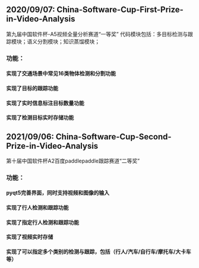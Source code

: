 ## 2020/09/07: China-Software-Cup-First-Prize-in-Video-Analysis
第九届中国软件杯-A5视频全量分析赛道“一等奖”
代码模块包括：多目标检测与跟踪模块；语义分割模块；知识蒸馏模块；

### 功能：
#### 实现了交通场景中常见16类物体检测和分割功能
#### 实现了目标的跟踪功能
#### 实现了实时信息标注目标数量功能
#### 实现了检测目标实时存储功能




## 2021/09/06: China-Software-Cup-Second-Prize-in-Video-Analysis
第十届中国软件杯A2百度paddlepaddle跟踪赛道“二等奖”
### 功能：
#### pyqt5完善界面，同时支持视频和图像的输入
#### 实现了行人检测和跟踪功能
#### 实现了指定行人检测和跟踪功能
#### 实现了视频实时存储
#### 实现了可以指定多个类别的检测与跟踪，包括（行人/汽车/自行车/摩托车/大卡车等）




